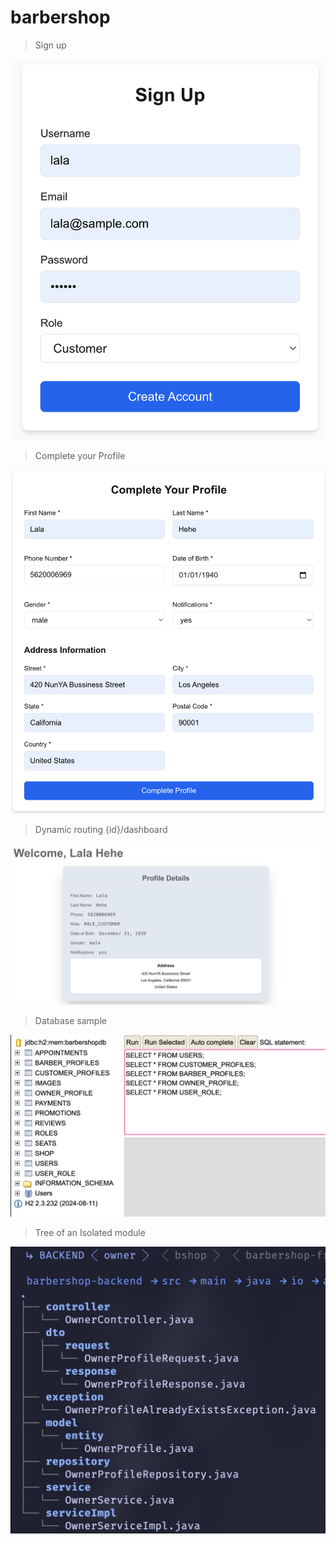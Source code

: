 # barbershop

> Sign up 

![alt text](public/signup.png)

> Complete your Profile 

![alt text](public/complete-your-profile.png)

>  Dynamic routing {id}/dashboard 

![alt text](public/dashboard.png)


> Database sample 

![alt text](public/database.png)

> Tree of an Isolated module 

![alt text](public/owner-module.png)